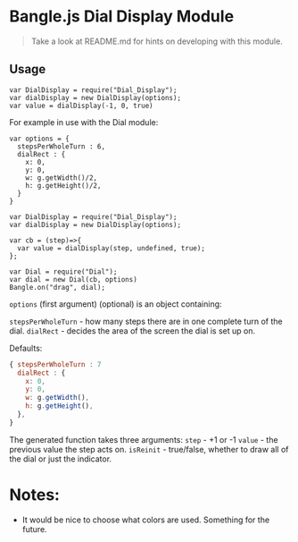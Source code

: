 Bangle.js Dial Display Module
=============================


> Take a look at README.md for hints on developing with this module.

Usage
-----

```JS
var DialDisplay = require("Dial_Display");
var dialDisplay = new DialDisplay(options);
var value = dialDisplay(-1, 0, true)
```

For example in use with the Dial module:

```JS
var options = {
  stepsPerWholeTurn : 6,
  dialRect : {
    x: 0,
    y: 0,
    w: g.getWidth()/2,
    h: g.getHeight()/2,
  }
}

var DialDisplay = require("Dial_Display");
var dialDisplay = new DialDisplay(options);

var cb = (step)=>{
  var value = dialDisplay(step, undefined, true);
};

var Dial = require("Dial");
var dial = new Dial(cb, options)
Bangle.on("drag", dial);
```

`options` (first argument) (optional) is an object containing:

`stepsPerWholeTurn` - how many steps there are in one complete turn of the dial.
`dialRect` - decides the area of the screen the dial is set up on.

Defaults:
```js
{ stepsPerWholeTurn : 7
  dialRect : {
    x: 0,
    y: 0,
    w: g.getWidth(),
    h: g.getHeight(),
  },
}
```

The generated function takes three arguments:
`step` - +1 or -1
`value` - the previous value the step acts on.
`isReinit` - true/false, whether to draw all of the dial or just the indicator.

Notes:
======
- It would be nice to choose what colors are used. Something for the future.
